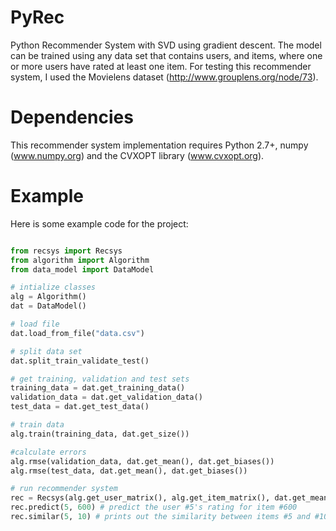 PyRec
=====

Python Recommender System with SVD using gradient descent. The model can be trained using any data set that contains users, and items, where one or more users have rated at least one item.  For testing this recommender system, I used the Movielens dataset (http://www.grouplens.org/node/73). 


Dependencies
=====

This recommender system implementation requires Python 2.7+, numpy (www.numpy.org) and the CVXOPT library (www.cvxopt.org). 

Example
=====

Here is some example code for the project:

```python

from recsys import Recsys
from algorithm import Algorithm
from data_model import DataModel

# intialize classes
alg = Algorithm()
dat = DataModel()

# load file
dat.load_from_file("data.csv")

# split data set
dat.split_train_validate_test()

# get training, validation and test sets 
training_data = dat.get_training_data()
validation_data = dat.get_validation_data()
test_data = dat.get_test_data()

# train data
alg.train(training_data, dat.get_size())

#calculate errors
alg.rmse(validation_data, dat.get_mean(), dat.get_biases())
alg.rmse(test_data, dat.get_mean(), dat.get_biases())

# run recommender system
rec = Recsys(alg.get_user_matrix(), alg.get_item_matrix(), dat.get_mean(), *dat.get_biases())
rec.predict(5, 600) # predict the user #5's rating for item #600
rec.similar(5, 10) # prints out the similarity between items #5 and #10
```


